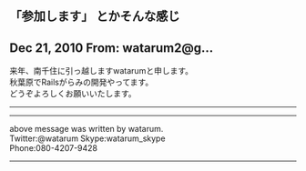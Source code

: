 ## 「参加します」 とかそんな感じ

## Dec 21, 2010 From: watarum2@g...

来年、南千住に引っ越しますwatarumと申します。  
秋葉原でRailsがらみの開発やってます。  
どうぞよろしくお願いいたします。

* * *

* * *

above message was written by watarum.  
Twitter:@watarum Skype:watarum\_skype  
Phone:080-4207-9428

* * *
